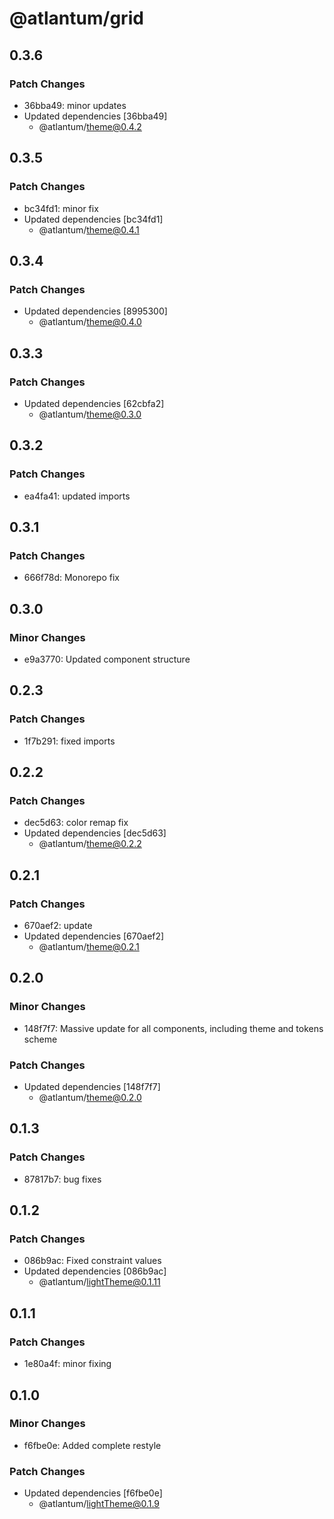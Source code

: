 # @atlantum/grid

## 0.3.6

### Patch Changes

-   36bba49: minor updates
-   Updated dependencies [36bba49]
    -   @atlantum/theme@0.4.2

## 0.3.5

### Patch Changes

-   bc34fd1: minor fix
-   Updated dependencies [bc34fd1]
    -   @atlantum/theme@0.4.1

## 0.3.4

### Patch Changes

-   Updated dependencies [8995300]
    -   @atlantum/theme@0.4.0

## 0.3.3

### Patch Changes

-   Updated dependencies [62cbfa2]
    -   @atlantum/theme@0.3.0

## 0.3.2

### Patch Changes

-   ea4fa41: updated imports

## 0.3.1

### Patch Changes

-   666f78d: Monorepo fix

## 0.3.0

### Minor Changes

-   e9a3770: Updated component structure

## 0.2.3

### Patch Changes

-   1f7b291: fixed imports

## 0.2.2

### Patch Changes

-   dec5d63: color remap fix
-   Updated dependencies [dec5d63]
    -   @atlantum/theme@0.2.2

## 0.2.1

### Patch Changes

-   670aef2: update
-   Updated dependencies [670aef2]
    -   @atlantum/theme@0.2.1

## 0.2.0

### Minor Changes

-   148f7f7: Massive update for all components, including theme and tokens scheme

### Patch Changes

-   Updated dependencies [148f7f7]
    -   @atlantum/theme@0.2.0

## 0.1.3

### Patch Changes

-   87817b7: bug fixes

## 0.1.2

### Patch Changes

-   086b9ac: Fixed constraint values
-   Updated dependencies [086b9ac]
    -   @atlantum/lightTheme@0.1.11

## 0.1.1

### Patch Changes

-   1e80a4f: minor fixing

## 0.1.0

### Minor Changes

-   f6fbe0e: Added complete restyle

### Patch Changes

-   Updated dependencies [f6fbe0e]
    -   @atlantum/lightTheme@0.1.9
